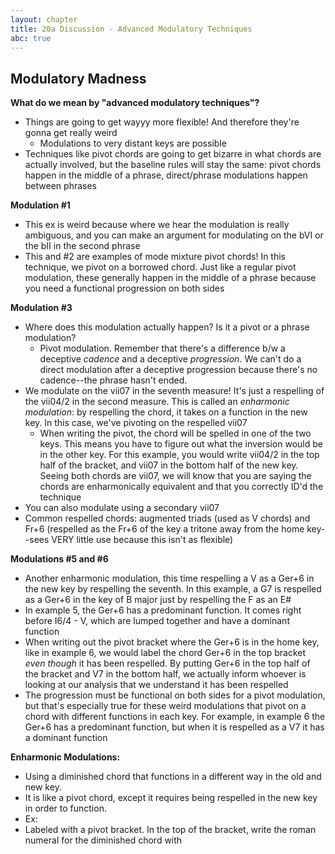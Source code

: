 ```yaml
---
layout: chapter
title: 20a Discussion - Advanced Modulatory Techniques
abc: true
---
```


## Modulatory Madness

**What do we mean by "advanced modulatory techniques"?**
- Things are going to get wayyy more flexible! And therefore they're gonna get really weird
  - Modulations to very distant keys are possible
- Techniques like pivot chords are going to get bizarre in what chords are actually involved, but the baseline rules will stay the same: pivot chords happen in the middle of a phrase, direct/phrase modulations happen between phrases

**Modulation #1**
- This ex is weird because where we hear the modulation is really ambiguous, and you can make an argument for modulating on the bVI or the bII in the second phrase
- This and #2 are examples of mode mixture pivot chords! In this technique, we pivot on a borrowed chord. Just like a regular pivot modulation, these generally happen in the middle of a phrase because you need a functional progression on both sides

**Modulation #3**
- Where does this modulation actually happen? Is it a pivot or a phrase modulation?
  - Pivot modulation. Remember that there's a difference b/w a deceptive *cadence* and a deceptive *progression*. We can't do a direct modulation after a deceptive progression because there's no cadence--the phrase hasn't ended.
- We modulate on the vii07 in the seventh measure! It's just a respelling of the vii04/2 in the second measure. This is called an *enharmonic modulation*: by respelling the chord, it takes on a function in the new key. In this case, we've pivoting on the respelled vii07
  - When writing the pivot, the chord will be spelled in one of the two keys. This means you have to figure out what the inversion would be in the other key. For this example, you would write vii04/2 in the top half of the bracket, and vii07 in the bottom half of the new key. Seeing both chords are vii07, we will know that you are saying the chords are enharmonically equivalent and that you correctly ID'd the technique
- You can also modulate using a secondary vii07
- Common respelled chords: augmented triads (used as V chords) and Fr+6 (respelled as the Fr+6 of the key a tritone away from the home key--sees VERY little use because this isn't as flexible)

**Modulations #5 and #6**
- Another enharmonic modulation, this time respelling a V as a Ger+6 in the new key by respelling the seventh. In this example, a G7 is respelled as a Ger+6 in the key of B major just by respelling the F as an E#
- In example 5, the Ger+6 has a predominant function. It comes right before I6/4 - V, which are lumped together and have a dominant function
- When writing out the pivot bracket where the Ger+6 is in the home key, like in example 6, we would label the chord Ger+6 in the top bracket *even though* it has been respelled. By putting Ger+6 in the top half of the bracket and V7 in the bottom half, we actually inform whoever is looking at our analysis that we understand it has been respelled
- The progression must be functional on both sides for a pivot modulation, but that's especially true for these weird modulations that pivot on a chord with different functions in each key. For example, in example 6 the Ger+6 has a predominant function, but when it is respelled as a V7 it has a dominant function

**Enharmonic Modulations:**
- Using a diminished chord that functions in a different way in the old and new key.
- It is like a pivot chord, except it requires being respelled in the new key in order to function.
- Ex:
- Labeled with a pivot bracket. In the top of the bracket, write the roman numeral for the diminished chord with
